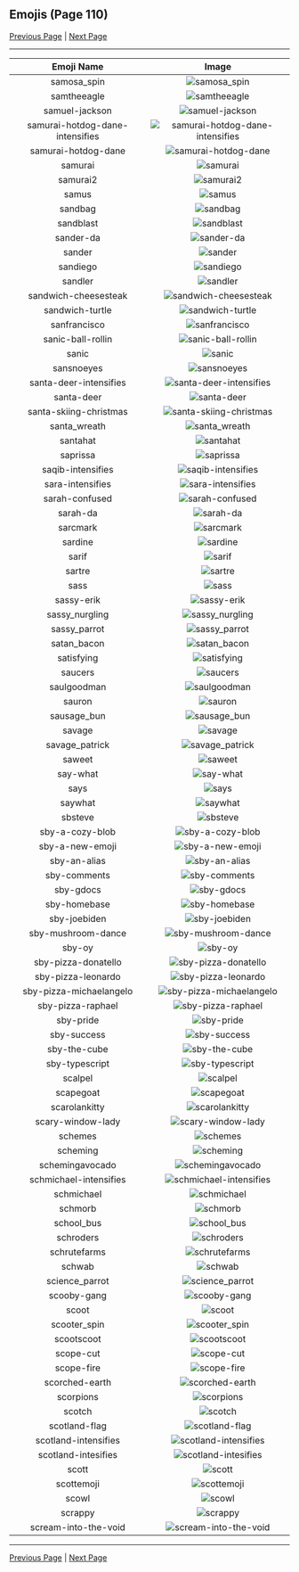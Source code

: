 
## Emojis (Page 110)

[Previous Page](/docs/hc/page-s-0109.md)
  | [Next Page](/docs/hc/page-s-0111.md)

<hr />

|Emoji Name|Image|
| :-: | :-: |
|samosa_spin| ![samosa_spin](/emojis/hc/samosa_spin.gif)|
|samtheeagle| ![samtheeagle](/emojis/hc/samtheeagle.jpg)|
|samuel-jackson| ![samuel-jackson](/emojis/hc/samuel-jackson.png)|
|samurai-hotdog-dane-intensifies| ![samurai-hotdog-dane-intensifies](/emojis/hc/samurai-hotdog-dane-intensifies.gif)|
|samurai-hotdog-dane| ![samurai-hotdog-dane](/emojis/hc/samurai-hotdog-dane.png)|
|samurai| ![samurai](/emojis/hc/samurai.png)|
|samurai2| ![samurai2](/emojis/hc/samurai2.png)|
|samus| ![samus](/emojis/hc/samus.gif)|
|sandbag| ![sandbag](/emojis/hc/sandbag.png)|
|sandblast| ![sandblast](/emojis/hc/sandblast.png)|
|sander-da| ![sander-da](/emojis/hc/sander-da.png)|
|sander| ![sander](/emojis/hc/sander.png)|
|sandiego| ![sandiego](/emojis/hc/sandiego.png)|
|sandler| ![sandler](/emojis/hc/sandler.png)|
|sandwich-cheesesteak| ![sandwich-cheesesteak](/emojis/hc/sandwich-cheesesteak.png)|
|sandwich-turtle| ![sandwich-turtle](/emojis/hc/sandwich-turtle.png)|
|sanfrancisco| ![sanfrancisco](/emojis/hc/sanfrancisco.png)|
|sanic-ball-rollin| ![sanic-ball-rollin](/emojis/hc/sanic-ball-rollin.gif)|
|sanic| ![sanic](/emojis/hc/sanic.gif)|
|sansnoeyes| ![sansnoeyes](/emojis/hc/sansnoeyes.png)|
|santa-deer-intensifies| ![santa-deer-intensifies](/emojis/hc/santa-deer-intensifies.gif)|
|santa-deer| ![santa-deer](/emojis/hc/santa-deer.png)|
|santa-skiing-christmas| ![santa-skiing-christmas](/emojis/hc/santa-skiing-christmas.png)|
|santa_wreath| ![santa_wreath](/emojis/hc/santa_wreath.gif)|
|santahat| ![santahat](/emojis/hc/santahat.png)|
|saprissa| ![saprissa](/emojis/hc/saprissa.png)|
|saqib-intensifies| ![saqib-intensifies](/emojis/hc/saqib-intensifies.gif)|
|sara-intensifies| ![sara-intensifies](/emojis/hc/sara-intensifies.gif)|
|sarah-confused| ![sarah-confused](/emojis/hc/sarah-confused.png)|
|sarah-da| ![sarah-da](/emojis/hc/sarah-da.png)|
|sarcmark| ![sarcmark](/emojis/hc/sarcmark.jpg)|
|sardine| ![sardine](/emojis/hc/sardine.png)|
|sarif| ![sarif](/emojis/hc/sarif.png)|
|sartre| ![sartre](/emojis/hc/sartre.png)|
|sass| ![sass](/emojis/hc/sass.png)|
|sassy-erik| ![sassy-erik](/emojis/hc/sassy-erik.png)|
|sassy_nurgling| ![sassy_nurgling](/emojis/hc/sassy_nurgling.gif)|
|sassy_parrot| ![sassy_parrot](/emojis/hc/sassy_parrot.gif)|
|satan_bacon| ![satan_bacon](/emojis/hc/satan_bacon.png)|
|satisfying| ![satisfying](/emojis/hc/satisfying.png)|
|saucers| ![saucers](/emojis/hc/saucers.png)|
|saulgoodman| ![saulgoodman](/emojis/hc/saulgoodman.png)|
|sauron| ![sauron](/emojis/hc/sauron.jpg)|
|sausage_bun| ![sausage_bun](/emojis/hc/sausage_bun.png)|
|savage| ![savage](/emojis/hc/savage.jpg)|
|savage_patrick| ![savage_patrick](/emojis/hc/savage_patrick.jpg)|
|saweet| ![saweet](/emojis/hc/saweet.png)|
|say-what| ![say-what](/emojis/hc/say-what.png)|
|says| ![says](/emojis/hc/says.gif)|
|saywhat| ![saywhat](/emojis/hc/saywhat.png)|
|sbsteve| ![sbsteve](/emojis/hc/sbsteve.png)|
|sby-a-cozy-blob| ![sby-a-cozy-blob](/emojis/hc/sby-a-cozy-blob.png)|
|sby-a-new-emoji| ![sby-a-new-emoji](/emojis/hc/sby-a-new-emoji.gif)|
|sby-an-alias| ![sby-an-alias](/emojis/hc/sby-an-alias.gif)|
|sby-comments| ![sby-comments](/emojis/hc/sby-comments.gif)|
|sby-gdocs| ![sby-gdocs](/emojis/hc/sby-gdocs.png)|
|sby-homebase| ![sby-homebase](/emojis/hc/sby-homebase.png)|
|sby-joebiden| ![sby-joebiden](/emojis/hc/sby-joebiden.png)|
|sby-mushroom-dance| ![sby-mushroom-dance](/emojis/hc/sby-mushroom-dance.gif)|
|sby-oy| ![sby-oy](/emojis/hc/sby-oy.png)|
|sby-pizza-donatello| ![sby-pizza-donatello](/emojis/hc/sby-pizza-donatello.png)|
|sby-pizza-leonardo| ![sby-pizza-leonardo](/emojis/hc/sby-pizza-leonardo.png)|
|sby-pizza-michaelangelo| ![sby-pizza-michaelangelo](/emojis/hc/sby-pizza-michaelangelo.png)|
|sby-pizza-raphael| ![sby-pizza-raphael](/emojis/hc/sby-pizza-raphael.png)|
|sby-pride| ![sby-pride](/emojis/hc/sby-pride.png)|
|sby-success| ![sby-success](/emojis/hc/sby-success.gif)|
|sby-the-cube| ![sby-the-cube](/emojis/hc/sby-the-cube.png)|
|sby-typescript| ![sby-typescript](/emojis/hc/sby-typescript.png)|
|scalpel| ![scalpel](/emojis/hc/scalpel.png)|
|scapegoat| ![scapegoat](/emojis/hc/scapegoat.png)|
|scarolankitty| ![scarolankitty](/emojis/hc/scarolankitty.png)|
|scary-window-lady| ![scary-window-lady](/emojis/hc/scary-window-lady.jpg)|
|schemes| ![schemes](/emojis/hc/schemes.png)|
|scheming| ![scheming](/emojis/hc/scheming.jpg)|
|schemingavocado| ![schemingavocado](/emojis/hc/schemingavocado.jpg)|
|schmichael-intensifies| ![schmichael-intensifies](/emojis/hc/schmichael-intensifies.gif)|
|schmichael| ![schmichael](/emojis/hc/schmichael.png)|
|schmorb| ![schmorb](/emojis/hc/schmorb.png)|
|school_bus| ![school_bus](/emojis/hc/school_bus.png)|
|schroders| ![schroders](/emojis/hc/schroders.png)|
|schrutefarms| ![schrutefarms](/emojis/hc/schrutefarms.png)|
|schwab| ![schwab](/emojis/hc/schwab.jpg)|
|science_parrot| ![science_parrot](/emojis/hc/science_parrot.gif)|
|scooby-gang| ![scooby-gang](/emojis/hc/scooby-gang.jpg)|
|scoot| ![scoot](/emojis/hc/scoot.png)|
|scooter_spin| ![scooter_spin](/emojis/hc/scooter_spin.gif)|
|scootscoot| ![scootscoot](/emojis/hc/scootscoot.png)|
|scope-cut| ![scope-cut](/emojis/hc/scope-cut.png)|
|scope-fire| ![scope-fire](/emojis/hc/scope-fire.png)|
|scorched-earth| ![scorched-earth](/emojis/hc/scorched-earth.jpg)|
|scorpions| ![scorpions](/emojis/hc/scorpions.png)|
|scotch| ![scotch](/emojis/hc/scotch.png)|
|scotland-flag| ![scotland-flag](/emojis/hc/scotland-flag.png)|
|scotland-intensifies| ![scotland-intensifies](/emojis/hc/scotland-intensifies.gif)|
|scotland-intesifies| ![scotland-intesifies](/emojis/hc/scotland-intesifies.gif)|
|scott| ![scott](/emojis/hc/scott.png)|
|scottemoji| ![scottemoji](/emojis/hc/scottemoji.jpg)|
|scowl| ![scowl](/emojis/hc/scowl.jpg)|
|scrappy| ![scrappy](/emojis/hc/scrappy.png)|
|scream-into-the-void| ![scream-into-the-void](/emojis/hc/scream-into-the-void.gif)|

<hr/>

[Previous Page](/docs/hc/page-s-0109.md)
  | [Next Page](/docs/hc/page-s-0111.md)